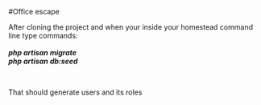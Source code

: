 #Office escape

After cloning the project and when your inside your homestead 
command line type commands: 
 <br><br>
<b> <em>php artisan migrate </em></b> <br>
<b> <em>php artisan db:seed</em> </b>

<br>
<p> That should generate users and its roles </p>

